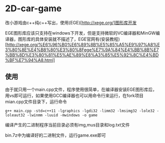 # 2D-car-game

改小游戏由c++纯c++写出，使用(EGE)[http://xege.org/]图形库开发

EGE图形库应该只支持在windows下开发，但是支持微软的VC编译器和MinGW编译器，图形库的具体安装就不描述了，EGE官网有(安装教程)[http://xege.org/%E6%96%B0%E6%89%8B%E5%85%A5%E9%97%A8%E3%80%8E%E4%B8%80%E3%80%8Fege%E7%9A%84%E4%BB%8B%E7%BB%8D%E3%80%81%E5%AE%89%E8%A3%85%E5%92%8C%E4%BD%BF%E7%94%A8.html]

## 使用
由于就只用一个main.cpp文件，程序使用很简单，在编译器安装EGE图形库后，用vs即可运行，如果使用GCC编译器也可以用命令行来运行，在fork项目mian.cpp文件目录下，运行命令
``` shell
g++ main.cpp -std=c++11 -lgraphics -lgdi32 -limm32 -lmsimg32 -lole32 -loleaut32 -lwinmm -luuid -mwindows -o game
```

编译产生的二进制程序当前目录必须有img,mus目录和log.txt文件

bin.7z中为编译好的二进制文件，运行game.exe即可
